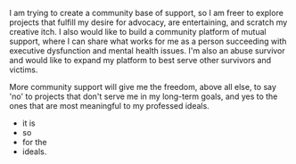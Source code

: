 
I am trying to create a community base of support, so I am freer to explore projects that fulfill my desire for advocacy, are entertaining, and scratch my creative itch. I also would like to build a community platform of mutual support, where I can share what works for me as a person succeeding with executive dysfunction and mental health issues. I'm also an abuse survivor and would like to expand my platform to best serve other survivors and victims.

More community support will give me the freedom, above all else, to say 'no' to projects that don't serve me in my long-term goals, and yes to the ones that are most meaningful to my professed ideals.

- it is 
- so 
- for the 
- ideals.
